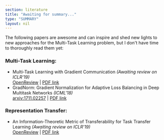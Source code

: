 ```yaml
---
section: literature
title: "Awaiting for summary..."
type: "SUMMARY"
layout: nil
---
```


The following papers are awesome and can inspire and shed new lights to new approaches for the Multi-Task Learning problem, but I don't have time to thoroughly read them yet:

### Multi-Task Learning:

*  Multi-Task Learning with Gradient Communication *(Awaiting review on ICLR'19)*  
   [OpenReview](https://openreview.net/forum?id=B1e9W3AqFX) \| [PDF link](https://openreview.net/pdf?id=B1e9W3AqFX)
*  GradNorm: Gradient Normalization for Adaptive Loss Balancing in Deep Multitask Networks *(ICML'18)*  
   [arxiv:1711.02257](https://arxiv.org/abs/1711.02257) \| [PDF link](https://arxiv.org/pdf/1711.02257.pdf)

### Representation Transfer:

*  An Information-Theoretic Metric of Transferability for Task Transfer Learning *(Awaiting review on ICLR'19)*  
   [OpenReview](#) \| [PDF link](https://openreview.net/pdf?id=BkxAUjRqY7)


